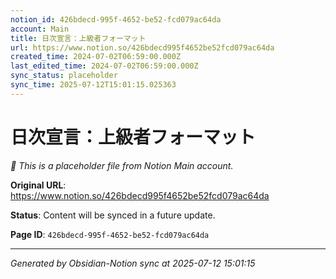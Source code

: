 ```yaml
---
notion_id: 426bdecd-995f-4652-be52-fcd079ac64da
account: Main
title: 日次宣言：上級者フォーマット
url: https://www.notion.so/426bdecd995f4652be52fcd079ac64da
created_time: 2024-07-02T06:59:00.000Z
last_edited_time: 2024-07-02T06:59:00.000Z
sync_status: placeholder
sync_time: 2025-07-12T15:01:15.025363
---
```


# 日次宣言：上級者フォーマット

*🔄 This is a placeholder file from Notion Main account.*

**Original URL**: https://www.notion.so/426bdecd995f4652be52fcd079ac64da

**Status**: Content will be synced in a future update.

**Page ID**: `426bdecd-995f-4652-be52-fcd079ac64da`

---

*Generated by Obsidian-Notion sync at 2025-07-12 15:01:15*

